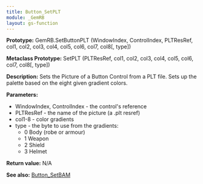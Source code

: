 ```yaml
---
title: Button_SetPLT
module: _GemRB
layout: gs-function
---
```


**Prototype:** GemRB.SetButtonPLT (WindowIndex, ControlIndex, PLTResRef, col1, col2, col3, col4, col5, col6, col7, col8[, type])

**Metaclass Prototype:** SetPLT (PLTResRef, col1, col2, col3, col4, col5, col6, col7, col8[, type])

**Description:** Sets the Picture of a Button Control from a PLT file. 
Sets up the palette based on the eight given gradient colors.

**Parameters:**
  * WindowIndex, ControlIndex - the control's reference
  * PLTResRef - the name of the picture (a .plt resref)
  * col1-8 - color gradients
  * type - the byte to use from the gradients:
    * 0 Body (robe or armour)
    * 1 Weapon
    * 2 Shield
    * 3 Helmet

**Return value:** N/A

**See also:** [Button_SetBAM](Button_SetBAM.md)
